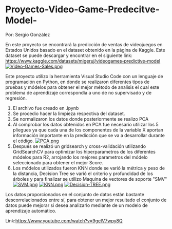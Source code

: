 # Proyecto-Video-Game-Predecitve-Model-
Por: Sergio González

En este proyecto se encontrará la predicción de ventas de videojuegos en Estados Unidos basado en el dataset obtenido en la página de Kaggle.
Este dataset se puede descargar y encontrar en el siguiente link: https://www.kaggle.com/datasets/migeruj/videogames-predictive-model
[![Video-Games-Sales.png](https://i.postimg.cc/yN6N9fHM/Video-Games-Sales.png)](https://postimg.cc/3k67QFW1)

Este proyecto utilizo la herramienta Visual Studio Code con un lenguaje de programación en Python, en donde se realizaron diferentes tipos de pruebas y módelos para obtener el mejor método de analisis el cual este problema de aprendizaje correspondía a uno de no supervisado y de regresión.
1. El archivo fue creado en .ipynb
2. Se procedio hacer la limpieza respectiva del dataset.
3. Se normalizaron los datos donde posteriormente se realizo PCA
4. Al comprobar los datos obtenidos en PCA fue necesario utilizar los 5 pliegues ya que cada una de los componentes de la variable X aportan información importante en la predicción que se va a desarrollar durante el código.
[![PCA.png](https://i.postimg.cc/x8173zCT/PCA.png)](https://postimg.cc/tZ82X7WL)
6. Después se realizó un gridsearch y cross-validación utilizando GridSearchCV para optimizar los hiperparametros de los diferentes módelos para R2, arrojando los mejores parametros del módelo seleccionado para obtener el mejor Score.
7. Los módelos utilizados fueron KNN donde se varió la métrica y peso de la distancia, Decision Tree se varió el criterio y profundidad de los árboles y para finalizar se utilizo Maquina de vectores de soporte "SMV"
[![SVM.png](https://i.postimg.cc/Qth5Pgcs/SVM.png)](https://postimg.cc/R3pNJHPb)
[![KNN.png](https://i.postimg.cc/FRpcQfxS/KNN.png)](https://postimg.cc/Q9BVQdwN)
[![Decision-TREE.png](https://i.postimg.cc/d08r4Nk4/Decision-TREE.png)](https://postimg.cc/yJ8DNPTZ)

Los datos proporcionados en el conjunto de datos están bastante descorrelacionados entre sí, para obtener un mejor resultado el conjunto de datos puede mejorar si desea analizarlo mediante de un modelo de aprendizaje automático.

Link:https://www.youtube.com/watch?v=9gelV7wpy8Q

